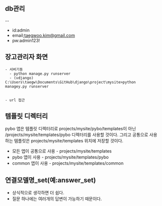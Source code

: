 ## db관리
--
- id:admin    
- email;taegwoo.kim@gmail.com    
- pw:admin123!    


## 장고관리자 화면

    - 서버기동
      - python manage.py runserver
      - (vdjango) C:\Users\taegw\Documents\GitHub\django\project\mysite>python managey.py runserver


    - url 접근


## 템플릿 디렉터리

pybo 앱은 템플릿 디렉터리로 projects/mysite/pybo/templates이 아닌 /projects/mysite/templates/pybo 디렉터리를 사용할 것이다. 그리고 공통으로 사용하는 템플릿은 projects/mysite/templates 위치에 저장할 것이다.

- 모든 앱이 공통으로 사용 - projects/mysite/templates
- pybo 앱이 사용         - projects/mysite/templates/pybo
- common 앱이 사용       - projects/mysite/templates/common



## 연결모델명_set(예:answer_set)
- 상식적으로 생각하면 더 쉽다. 
- 질문 하나에는 여러개의 답변이 가능하기 때문이다.




